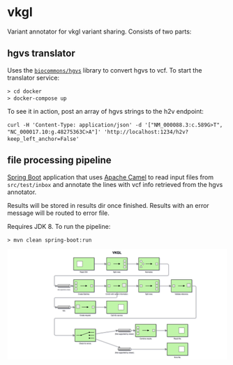 # vkgl
Variant annotator for vkgl variant sharing.
Consists of two parts:

## hgvs translator
Uses the [`biocommons/hgvs`](https://github.com/biocommons/hgvs) library to convert hgvs to vcf.
To start the translator service:
```
> cd docker
> docker-compose up
```
To see it in action, post an array of hgvs strings to the h2v endpoint:
```
curl -H 'Content-Type: application/json' -d '["NM_000088.3:c.589G>T", "NC_000017.10:g.48275363C>A"]' 'http://localhost:1234/h2v?keep_left_anchor=False'
```

## file processing pipeline
[Spring Boot](https://spring.io/projects/spring-boot) application that uses
[Apache Camel](http://camel.apache.org/) to read input files from `src/test/inbox`
and annotate the lines with vcf info retrieved from the hgvs annotator.

Results will be stored in results dir once finished.
Results with an error message will be routed to error file.

Requires JDK 8.
To run the pipeline:
```
> mvn clean spring-boot:run
```
![Pipeline overview](./vkgl.svg)
